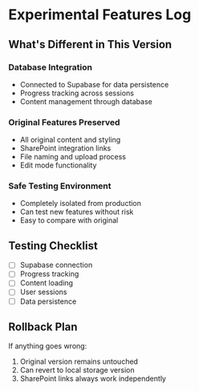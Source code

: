 # Experimental Features Log

## What's Different in This Version

### Database Integration
- Connected to Supabase for data persistence
- Progress tracking across sessions
- Content management through database

### Original Features Preserved
- All original content and styling
- SharePoint integration links
- File naming and upload process
- Edit mode functionality

### Safe Testing Environment
- Completely isolated from production
- Can test new features without risk
- Easy to compare with original

## Testing Checklist

- [ ] Supabase connection
- [ ] Progress tracking
- [ ] Content loading
- [ ] User sessions
- [ ] Data persistence

## Rollback Plan

If anything goes wrong:
1. Original version remains untouched
2. Can revert to local storage version
3. SharePoint links always work independently